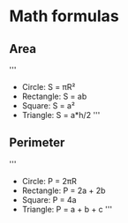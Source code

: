 # Math formulas
## Area
'''
- Circle: S = πR²
- Rectangle: S = ab
- Square: S = a²
- Triangle: S = a*h/2
'''

## Perimeter
'''
- Circle: P = 2πR
- Rectangle: P = 2a + 2b
- Square: P = 4a
- Triangle: P = a + b + c
'''